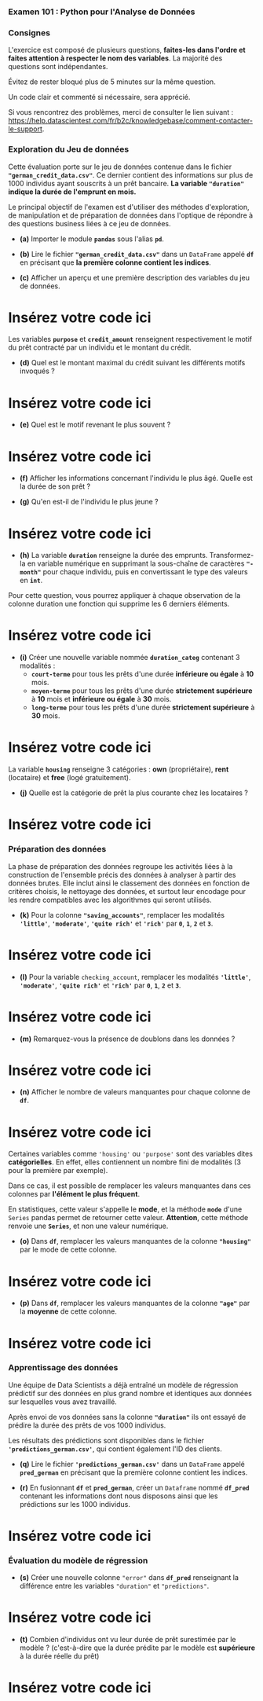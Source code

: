 ### Examen 101 : Python pour l'Analyse de Données

### Consignes

L'exercice est composé de plusieurs questions, **faites-les dans l'ordre et faites attention à respecter le nom des variables**. La majorité des questions sont indépendantes.

Évitez de rester bloqué plus de 5 minutes sur la même question.

Un code clair et commenté si nécessaire, sera apprécié.

Si vous rencontrez des problèmes, merci de consulter le lien suivant : https://help.datascientest.com/fr/b2c/knowledgebase/comment-contacter-le-support.

### Exploration du Jeu de données

Cette évaluation porte sur le jeu de données contenue dans le fichier **`"german_credit_data.csv"`**. Ce dernier contient des informations sur plus de 1000 individus ayant souscrits à un prêt bancaire. **La variable `"duration"` indique la durée de l'emprunt en mois.**

Le principal objectif de l'examen est d'utiliser des méthodes d'exploration, de manipulation et de préparation de données dans l'optique de répondre à des questions business liées à ce jeu de données.

- **(a)** Importer le module **`pandas`** sous l'alias **`pd`**.

- **(b)** Lire le fichier **`"german_credit_data.csv"`** dans un `DataFrame` appelé **`df`** en précisant que **la première colonne contient les indices**.

- **(c)** Afficher un aperçu et une première description des variables du jeu de données.

# Insérez votre code ici

Les variables **`purpose`** et **`credit_amount`** renseignent respectivement le motif du prêt contracté par un individu et le montant du crédit.

- **(d)** Quel est le montant maximal du crédit suivant les différents motifs invoqués ?

# Insérez votre code ici

- **(e)** Quel est le motif revenant le plus souvent ?

# Insérez votre code ici

- **(f)** Afficher les informations concernant l'individu le plus âgé. Quelle est la durée de son prêt ?

- **(g)** Qu'en est-il de l'individu le plus jeune ?

# Insérez votre code ici

- **(h)** La variable **`duration`** renseigne la durée des emprunts. Transformez-la en variable numérique en supprimant la sous-chaîne de caractères **`"-month"`** pour chaque individu, puis en convertissant le type des valeurs en **`int`**.

Pour cette question, vous pourrez appliquer à chaque observation de la colonne duration une fonction qui supprime les 6 derniers éléments.

# Insérez votre code ici

- **(i)** Créer une nouvelle variable nommée **`duration_categ`** contenant 3 modalités :
  - **`court-terme`** pour tous les prêts d'une durée **inférieure ou égale** à **10** mois.
  - **`moyen-terme`** pour tous les prêts d'une durée **strictement supérieure** à **10** mois et **inférieure ou égale** à **30** mois.
  - **`long-terme`** pour tous les prêts d'une durée **strictement supérieure** à **30** mois.

# Insérez votre code ici

La variable **`housing`** renseigne 3 catégories : **own** (propriétaire), **rent** (locataire) et **free** (logé gratuitement).

- **(j)** Quelle est la catégorie de prêt la plus courante chez les locataires ?

# Insérez votre code ici

### Préparation des données

La phase de préparation des données regroupe les activités liées à la construction de l'ensemble précis des données à analyser à partir des données brutes. Elle inclut ainsi le classement des données en fonction de critères choisis, le nettoyage des données, et surtout leur encodage pour les rendre compatibles avec les algorithmes qui seront utilisés.

- **(k)** Pour la colonne **`"saving_accounts"`**, remplacer les modalités **`'little'`**, **`'moderate'`**, **`'quite rich'`** et **`'rich'`** par **`0`**, **`1`**, **`2`** et **`3`**.

# Insérez votre code ici

- **(l)** Pour la variable `checking_account`, remplacer les modalités **`'little'`**, **`'moderate'`**, **`'quite rich'`** et **`'rich'`** par **`0`**, **`1`**, **`2`** et **`3`**.

# Insérez votre code ici

- **(m)** Remarquez-vous la présence de doublons dans les données ?

# Insérez votre code ici

- **(n)** Afficher le nombre de valeurs manquantes pour chaque colonne de **`df`**.

# Insérez votre code ici

Certaines variables comme `'housing'` ou `'purpose'` sont des variables dites **catégorielles**. En effet, elles contiennent un nombre fini de modalités (3 pour la première par exemple).

Dans ce cas, il est possible de remplacer les valeurs manquantes dans ces colonnes par **l'élément le plus fréquent**.

En statistiques, cette valeur s'appelle le **mode**, et la méthode **`mode`** d'une `Series` pandas permet de retourner cette valeur. **Attention**, cette méthode renvoie une **`Series`**, et non une valeur numérique.

- **(o)** Dans **`df`**, remplacer les valeurs manquantes de la colonne **`"housing"`** par le mode de cette colonne.

# Insérez votre code ici

- **(p)** Dans **`df`**, remplacer les valeurs manquantes de la colonne **`"age"`** par la **moyenne** de cette colonne.

# Insérez votre code ici

### Apprentissage des données

Une équipe de Data Scientists a déjà entraîné un modèle de régression prédictif sur des données en plus grand nombre et identiques aux données sur lesquelles vous avez travaillé.

Après envoi de vos données sans la colonne **`"duration"`** ils ont essayé de prédire la durée des prêts de vos 1000 individus.

Les résultats des prédictions sont disponibles dans le fichier **`'predictions_german.csv'`**, qui contient également l'ID des clients.

- **(q)** Lire le fichier **`'predictions_german.csv'`** dans un `DataFrame` appelé **`pred_german`** en précisant que la première colonne contient les indices.

- **(r)** En fusionnant **`df`** et **`pred_german`**, créer un `Dataframe` nommé **`df_pred`** contenant les informations dont nous disposons ainsi que les prédictions sur les 1000 individus.

# Insérez votre code ici

### Évaluation du modèle de régression

- **(s)** Créer une nouvelle colonne `"error"` dans **`df_pred`** renseignant la différence entre les variables `"duration"` et `"predictions"`.

# Insérez votre code ici

- **(t)** Combien d'individus ont vu leur durée de prêt surestimée par le modèle ? (c'est-à-dire que la durée prédite par le modèle est **supérieure** à la durée réelle du prêt)

# Insérez votre code ici

